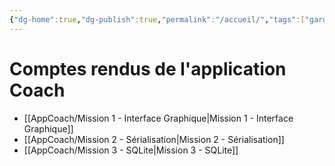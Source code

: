 ```yaml
---
{"dg-home":true,"dg-publish":true,"permalink":"/accueil/","tags":["gardenEntry"],"dgPassFrontmatter":true}
---
```



# Comptes rendus de l'application Coach 
- [[AppCoach/Mission 1 - Interface Graphique\|Mission 1 - Interface Graphique]]
- [[AppCoach/Mission 2 - Sérialisation\|Mission 2 - Sérialisation]]
- [[AppCoach/Mission 3 - SQLite\|Mission 3 - SQLite]]